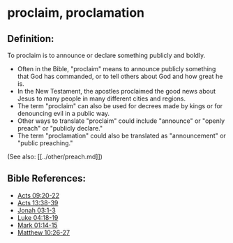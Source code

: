 # proclaim, proclamation #

## Definition: ##


To proclaim is to announce or declare something publicly and boldly.

* Often in the Bible, "proclaim" means to announce publicly something that God has commanded, or to tell others about God and how great he is.
* In the New Testament, the apostles proclaimed the good news about Jesus to many people in many different cities and regions.
* The term "proclaim" can also be used for decrees made by kings or for denouncing evil in a public way.
* Other ways to translate "proclaim" could include "announce" or "openly preach" or "publicly declare."
* The term "proclamation" could also be translated as "announcement" or "public preaching."

(See also: [[../other/preach.md]])

## Bible References: ##

* [Acts 09:20-22](en/tn/act/help/09/20)
* [Acts 13:38-39](en/tn/act/help/13/38)
* [Jonah 03:1-3](en/tn/jon/help/03/01)
* [Luke 04:18-19](en/tn/luk/help/04/18)
* [Mark 01:14-15](en/tn/mrk/help/01/14)
* [Matthew 10:26-27](en/tn/mat/help/10/26)